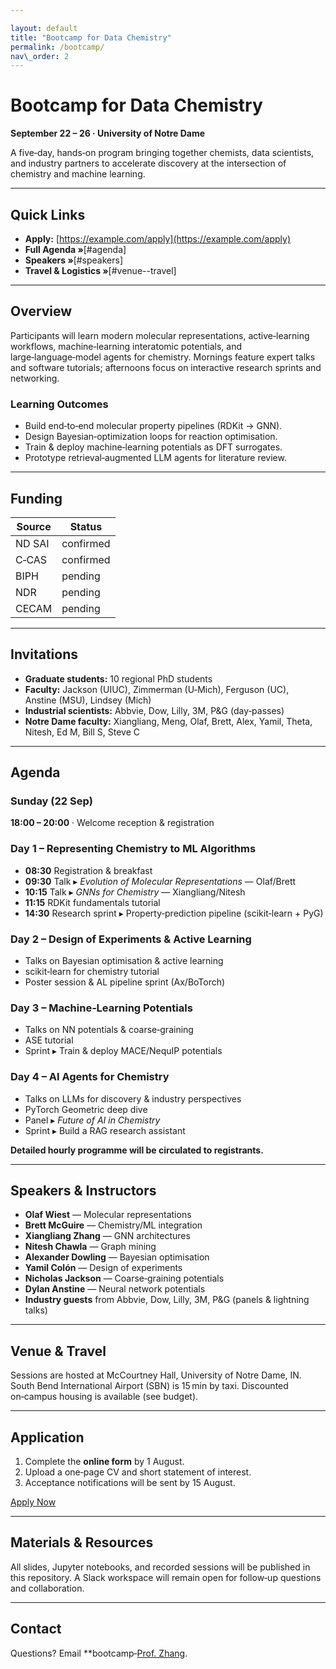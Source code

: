 ```yaml
---

layout: default
title: "Bootcamp for Data Chemistry"
permalink: /bootcamp/
nav\_order: 2
---
```


# Bootcamp for Data Chemistry

**September 22 – 26 · University of Notre Dame**

A five‑day, hands‑on program bringing together chemists, data scientists, and industry partners to accelerate discovery at the intersection of chemistry and machine learning.

---

## Quick Links

* **Apply:** [https://example.com/apply](https://example.com/apply)
* **Full Agenda »**\[#agenda]
* **Speakers »**\[#speakers]
* **Travel & Logistics »**\[#venue--travel]

---

## Overview

Participants will learn modern molecular representations, active‑learning workflows, machine‑learning interatomic potentials, and large‑language‑model agents for chemistry. Mornings feature expert talks and software tutorials; afternoons focus on interactive research sprints and networking.

### Learning Outcomes

* Build end‑to‑end molecular property pipelines (RDKit → GNN).
* Design Bayesian‑optimization loops for reaction optimisation.
* Train & deploy machine‑learning potentials as DFT surrogates.
* Prototype retrieval‑augmented LLM agents for literature review.

---

## Funding

| Source |  Status    |
| ------ |  --------- |
| ND SAI |  confirmed |
| C‑CAS  | confirmed |
| BIPH   |  pending   |
| NDR    |pending   |
| CECAM  | pending   |

---

## Invitations

* **Graduate students:** 10 regional PhD students
* **Faculty:** Jackson (UIUC), Zimmerman (U‑Mich), Ferguson (UC), Anstine (MSU), Lindsey (Mich)
* **Industrial scientists:** Abbvie, Dow, Lilly, 3M, P\&G (day‑passes)
* **Notre Dame faculty:** Xiangliang, Meng, Olaf, Brett, Alex, Yamil, Theta, Nitesh, Ed M, Bill S, Steve C

---

## <a id="agenda"></a>Agenda

### Sunday (22 Sep)

**18:00 – 20:00** · Welcome reception & registration

### Day 1 – Representing Chemistry to ML Algorithms

* **08:30** Registration & breakfast
* **09:30** Talk ▸ *Evolution of Molecular Representations* — Olaf/Brett
* **10:15** Talk ▸ *GNNs for Chemistry* — Xiangliang/Nitesh
* **11:15** RDKit fundamentals tutorial
* **14:30** Research sprint ▸ Property‑prediction pipeline (scikit‑learn + PyG)

### Day 2 – Design of Experiments & Active Learning

* Talks on Bayesian optimisation & active learning
* scikit‑learn for chemistry tutorial
* Poster session & AL pipeline sprint (Ax/BoTorch)

### Day 3 – Machine‑Learning Potentials

* Talks on NN potentials & coarse‑graining
* ASE tutorial
* Sprint ▸ Train & deploy MACE/NequIP potentials

### Day 4 – AI Agents for Chemistry

* Talks on LLMs for discovery & industry perspectives
* PyTorch Geometric deep dive
* Panel ▸ *Future of AI in Chemistry*
* Sprint ▸ Build a RAG research assistant

**Detailed hourly programme will be circulated to registrants.**

---

## <a id="speakers"></a>Speakers & Instructors

* **Olaf Wiest** — Molecular representations
* **Brett McGuire** — Chemistry/ML integration
* **Xiangliang Zhang** — GNN architectures
* **Nitesh Chawla** — Graph mining
* **Alexander Dowling** — Bayesian optimisation
* **Yamil Colón** — Design of experiments
* **Nicholas Jackson** — Coarse‑graining potentials
* **Dylan Anstine** — Neural network potentials
* **Industry guests** from Abbvie, Dow, Lilly, 3M, P\&G (panels & lightning talks)

---

## Venue & Travel

Sessions are hosted at McCourtney Hall, University of Notre Dame, IN. South Bend International Airport (SBN) is 15 min by taxi. Discounted on‑campus housing is available (see budget).

---

## Application

1. Complete the **online form** by 1 August.
2. Upload a one‑page CV and short statement of interest.
3. Acceptance notifications will be sent by 15 August.

[Apply Now](https://example.com/apply)

---

## Materials & Resources

All slides, Jupyter notebooks, and recorded sessions will be published in this repository. A Slack workspace will remain open for follow‑up questions and collaboration.

---

## Contact

Questions? Email **bootcamp‑[Prof. Zhang](mailto:xzhang33@nd.edu).
